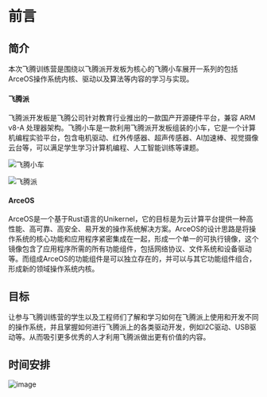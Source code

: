 # 前言

## 简介

本次飞腾训练营是围绕以飞腾派开发板为核心的飞腾小车展开一系列的包括ArceOS操作系统内核、驱动以及算法等内容的学习与实现。

#### 飞腾派
飞腾派开发板是飞腾公司针对教育行业推出的一款国产开源硬件平台，兼容 ARM v8-A 处理器架构。飞腾小车是一款利用飞腾派开发板组装的小车，它是一个计算机编程实验平台，包含电机驱动、红外传感器、超声传感器、AI加速棒、视觉摄像云台等，可以满足学生学习计算机编程、人工智能训练等课题。

![飞腾小车](https://github.com/chenlongos/Phytium-Car/assets/83756052/1df4d532-0248-4fc8-8882-08474d3126d6)

![飞腾派](https://github.com/chenlongos/Phytium-Car/assets/83756052/096fc454-5330-4b6b-9dbb-689057aa4169)

#### ArceOS
ArceOS是一个基于Rust语言的Unikernel，它的目标是为云计算平台提供一种高性能、高可靠、高安全、易开发的操作系统解决方案。ArceOS的设计思路是将操作系统的核心功能和应用程序紧密集成在一起，形成一个单一的可执行镜像，这个镜像包含了应用程序所需的所有功能组件，包括网络协议、文件系统和设备驱动等。而组成ArceOS的功能组件是可以独立存在的，并可以与其它功能组件组合，形成新的领域操作系统内核。

## 目标

让参与飞腾训练营的学生以及工程师们了解和学习如何在飞腾派上使用和开发不同的操作系统，并且掌握如何进行飞腾派上的各类驱动开发，例如I2C驱动、USB驱动等。从而吸引更多优秀的人才利用飞腾派做出更有价值的内容。

## 时间安排

![image](https://github.com/chenlongos/Phytium-Car/assets/83756052/1a5774cd-f9e2-4e1e-bf79-e9de3c644b39)





